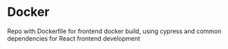 # Docker

Repo with Dockerfile for frontend docker build, using cypress and common dependencies for React frontend development
